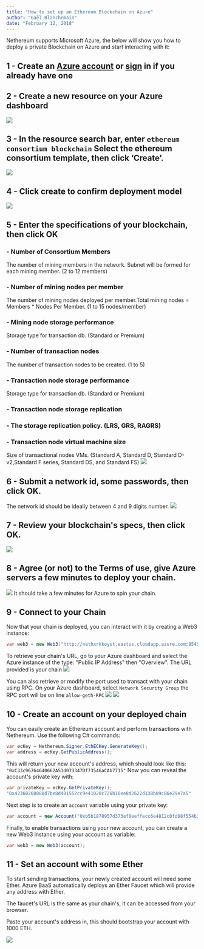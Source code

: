 ```yaml
---
title: "How to set up an Ethereum Blockchain on Azure"
author: "Gaël Blanchemain"
date: "February 12, 2018"
---
```


Nethereum supports Microsoft Azure, the below will show you how to deploy a private Blockchain on Azure and start interacting with it:

## 1 - Create an [Azure account](https://azure.microsoft.com/en-us/resources/videos/sign-up-for-microsoft-azure/) or [sign](https://azure.microsoft.com/en-us/account/) in if you already have one

## 2 - Create a new resource on your Azure dashboard
![](1.png)

## 3 - In the resource search bar, enter ``` ethereum consortium blockchain ``` Select the ethereum consortium template, then click ‘Create’.
![](2.png)

## 4 - Click create to confirm deployment model
![](3.png)

## 5 - Enter the specifications of your blockchain, then click OK

### - Number of Consortium Members

The number of mining members in the network. Subnet will be formed for each mining member. (2 to 12 members)

### - Number of mining nodes per member

The number of mining nodes deployed per member.Total mining nodes = Members * Nodes Per Member. (1 to 15 nodes/member)

### - Mining node storage performance

Storage type for transaction db. (Standard or Premium)

### - Number of transaction nodes

The number of transaction nodes to be created. (1 to 5)

### - Transaction node storage performance

Storage type for transaction db. (Standard or Premium)

### - Transaction node storage replication

### - The storage replication policy. (LRS, GRS, RAGRS)

### - Transaction node virtual machine size
Size of transactional nodes VMs. (Standard A, Standard D, Standard D-v2,Standard F series, Standard DS, and Standard FS) 
![](4.png)

## 6 - Submit a network id, some passwords, then click OK.
The network id should be ideally between 4 and 9 digits number.
![](6.png)

## 7 - Review your blockchain's specs, then click OK.
![](7.png)

## 8 - Agree (or not) to the Terms of use, give Azure servers a few minutes to deploy your chain.
![](8.png)
It should take a few minutes for Azure to spin your chain.

## 9 - Connect to your Chain

Now that your chain is deployed, you can interact with it by creating a Web3 instance:
```csharp
var web3 = new Web3("http://nethxrkkoyst.eastus.cloudapp.azure.com:8545");
```
To retrieve your chain's URL, go to your Azure dashboard and select the Azure instance of the type: "Public IP Address" then "Overview". The URL provided is your chain
![](9.png)

You can also retrieve or modify the port used to transact with your chain using RPC. On your Azure dashboard, select ``` Network Security Group ``` the RPC port will be on line ``` allow-geth-RPC ```
![](12.png)
![](13.png)


## 10 - Create an account on your deployed chain
You can easily create an Ethereum account and perform transactions with Nethereum. Use the following C# commands:

```csharp
var ecKey = Nethereum.Signer.EthECKey.GenerateKey();
var address = ecKey.GetPublicAddress();
```
This will return your new account's address, which should look like this:
``` "0xC33c96764640662A51d073347Df73546aCAb7715" ```
Now you can reveal the account's private key with: 
```csharp
var privateKey = ecKey.GetPrivateKey();
"0x42360260880d7be8d401552cc9e41020c726b10ee8d2622d138b09c86e29e7a5"
```
Next step is to create an `account` variable using your private key:
```csharp
var account = new Account("0xb5b1870957d373ef0eeffecc6e4812c0fd08f554b37b233526acc331bf1544f7");
```

Finally, to enable transactions using your new account, you can create a new Web3 instance using your account as variable:
```csharp
var web3 = new Web3(account);
```

## 11 - Set an account with some Ether

To start sending transactions, your newly created account will need some Ether. Azure BaaS automatically deploys an Ether Faucet which will provide any address with Ether.

The faucet's URL is the same as your chain's, it can be accessed from your browser.

Paste your account's address in, this should bootstrap your account with 1000 ETH.

![](10.png)

